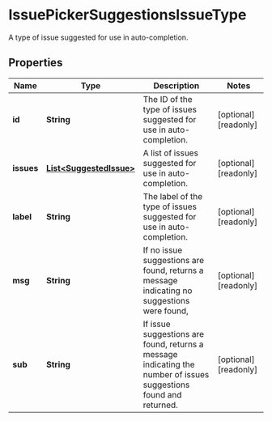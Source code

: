 

# IssuePickerSuggestionsIssueType

A type of issue suggested for use in auto-completion.

## Properties

| Name | Type | Description | Notes |
|------------ | ------------- | ------------- | -------------|
|**id** | **String** | The ID of the type of issues suggested for use in auto-completion. |  [optional] [readonly] |
|**issues** | [**List&lt;SuggestedIssue&gt;**](SuggestedIssue.md) | A list of issues suggested for use in auto-completion. |  [optional] [readonly] |
|**label** | **String** | The label of the type of issues suggested for use in auto-completion. |  [optional] [readonly] |
|**msg** | **String** | If no issue suggestions are found, returns a message indicating no suggestions were found, |  [optional] [readonly] |
|**sub** | **String** | If issue suggestions are found, returns a message indicating the number of issues suggestions found and returned. |  [optional] [readonly] |




